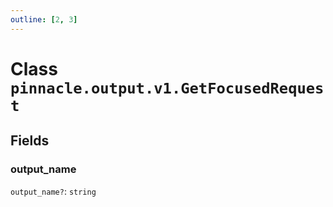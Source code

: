 ```yaml
---
outline: [2, 3]
---
```


# Class `pinnacle.output.v1.GetFocusedRequest`




## Fields

### output_name <Badge type="danger" text="nullable" />

`output_name?`: <code>string</code>




